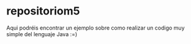 # repositoriom5
Aqui podréis encontrar un ejemplo sobre como realizar un codigo muy simple del lenguaje Java :=)
